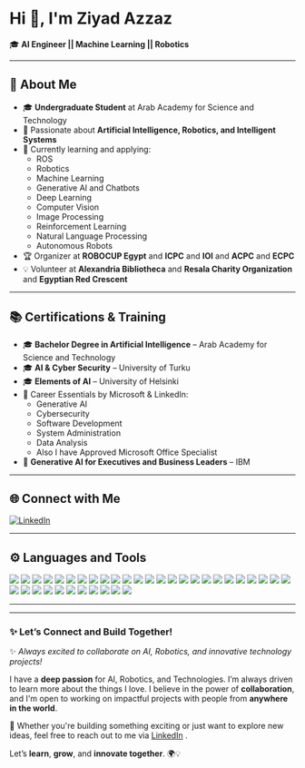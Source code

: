 # Hi 👋, I'm Ziyad Azzaz

🎓 **AI Engineer || Machine Learning || Robotics**

---

## 🧠 About Me

- 🎓 **Undergraduate Student** at Arab Academy for Science and Technology
- 🤖 Passionate about **Artificial Intelligence, Robotics, and Intelligent Systems**
- 🚀 Currently learning and applying:
  - ROS
  - Robotics
  - Machine Learning
  - Generative AI and Chatbots
  - Deep Learning
  - Computer Vision
  - Image Processing
  - Reinforcement Learning
  - Natural Language Processing
  - Autonomous Robots
- 🏆 Organizer at **ROBOCUP Egypt** and **ICPC** and **IOI** and **ACPC** and **ECPC**
- 💡 Volunteer at **Alexandria Bibliotheca** and **Resala Charity Organization** and **Egyptian Red Crescent**

---

## 📚 Certifications & Training

- 🎓 **Bachelor Degree in Artificial Intelligence** – Arab Academy for Science and Technology
- 🎓 **AI & Cyber Security** – University of Turku
- 🎓 **Elements of AI** – University of Helsinki
- 🧩 Career Essentials by Microsoft & LinkedIn:
  - Generative AI
  - Cybersecurity
  - Software Development
  - System Administration
  - Data Analysis
  - Also I have Approved Microsoft Office Specialist
- 🧠 **Generative AI for Executives and Business Leaders** – IBM

---

## 🌐 Connect with Me

[![LinkedIn](https://img.shields.io/badge/LinkedIn-Connect-blue?logo=linkedin)](https://eg.linkedin.com/in/ziyad-azzaz)
<!--[![Gmail](https://img.shields.io/badge/Email-ziyadazzazdesigner@gmail.com-red?logo=gmail)](mailto:ziyadazzazdesigner@gmail.com)-->

---

## ⚙️ Languages and Tools

<p align="left">
  <!-- Programming Languages -->
  <img src="https://img.shields.io/badge/Python-3776AB?style=for-the-badge&logo=python&logoColor=white"/>
  <img src="https://img.shields.io/badge/C-00599C?style=for-the-badge&logo=c&logoColor=white"/>
  <img src="https://img.shields.io/badge/C++-00599C?style=for-the-badge&logo=cplusplus&logoColor=white"/>
  <img src="https://img.shields.io/badge/JavaScript-F7DF1E?style=for-the-badge&logo=javascript&logoColor=black"/>
  <img src="https://img.shields.io/badge/Bash-4EAA25?style=for-the-badge&logo=gnubash&logoColor=white"/>
  <img src="https://img.shields.io/badge/Shell-89E051?style=for-the-badge&logo=gnu&logoColor=white"/>
  <img src="https://img.shields.io/badge/PowerShell-5391FE?style=for-the-badge&logo=powershell&logoColor=white"/>

  <!-- Web -->
  <img src="https://img.shields.io/badge/HTML5-E34F26?style=for-the-badge&logo=html5&logoColor=white"/>
  <img src="https://img.shields.io/badge/CSS3-1572B6?style=for-the-badge&logo=css3&logoColor=white"/>
  <img src="https://img.shields.io/badge/Node.js-339933?style=for-the-badge&logo=nodedotjs&logoColor=white"/>
  <img src="https://img.shields.io/badge/Bootstrap-7952B3?style=for-the-badge&logo=bootstrap&logoColor=white"/>

  <!-- Data Science / AI -->
  <img src="https://img.shields.io/badge/NumPy-013243?style=for-the-badge&logo=numpy&logoColor=white"/>
  <img src="https://img.shields.io/badge/Pandas-150458?style=for-the-badge&logo=pandas&logoColor=white"/>
  <img src="https://img.shields.io/badge/Matplotlib-11557C?style=for-the-badge&logo=plotly&logoColor=white"/>
  <img src="https://img.shields.io/badge/Seaborn-8A4182?style=for-the-badge&logo=python&logoColor=white"/>
  <img src="https://img.shields.io/badge/scikit--learn-F7931E?style=for-the-badge&logo=scikit-learn&logoColor=white"/>
  <img src="https://img.shields.io/badge/TensorFlow-FF6F00?style=for-the-badge&logo=tensorflow&logoColor=white"/>
  <img src="https://img.shields.io/badge/PyTorch-EE4C2C?style=for-the-badge&logo=pytorch&logoColor=white"/>
  <img src="https://img.shields.io/badge/OpenCV-5C3EE8?style=for-the-badge&logo=opencv&logoColor=white"/>
  <img src="https://img.shields.io/badge/Keras-D00000?style=for-the-badge&logo=keras&logoColor=white"/>
  <img src="https://img.shields.io/badge/Jupyter-F37626?style=for-the-badge&logo=jupyter&logoColor=white"/>

  <!-- Network/Security -->
  <img src="https://img.shields.io/badge/Wireshark-1679A7?style=for-the-badge&logo=wireshark&logoColor=white"/>
  <img src="https://img.shields.io/badge/Kali_Linux-557C94?style=for-the-badge&logo=kalilinux&logoColor=white"/>
  <img src="https://img.shields.io/badge/VMware-607078?style=for-the-badge&logo=vmware&logoColor=white"/>
  <img src="https://img.shields.io/badge/VirtualBox-183A61?style=for-the-badge&logo=virtualbox&logoColor=white"/>
  <img src="https://img.shields.io/badge/PacketTracer-0088CC?style=for-the-badge&logo=cisco&logoColor=white"/>

  <!-- Databases -->
  <img src="https://img.shields.io/badge/MongoDB-47A248?style=for-the-badge&logo=mongodb&logoColor=white"/>
  <img src="https://img.shields.io/badge/SQL-4479A1?style=for-the-badge&logo=postgresql&logoColor=white"/>

  <!-- OS / Dev Tools -->
  <img src="https://img.shields.io/badge/Linux-FCC624?style=for-the-badge&logo=linux&logoColor=black"/>
  <img src="https://img.shields.io/badge/Linux_CLI-333333?style=for-the-badge&logo=linux&logoColor=white"/>
  <img src="https://img.shields.io/badge/Ubuntu-E95420?style=for-the-badge&logo=ubuntu&logoColor=white"/>
  <img src="https://img.shields.io/badge/VSCode-007ACC?style=for-the-badge&logo=visualstudiocode&logoColor=white"/>
  <img src="https://img.shields.io/badge/Docker-2496ED?style=for-the-badge&logo=docker&logoColor=white"/>

  <!-- IoT / Embedded -->
  <img src="https://img.shields.io/badge/Arduino-00979D?style=for-the-badge&logo=arduino&logoColor=white"/>
  <img src="https://img.shields.io/badge/ESP32-000000?style=for-the-badge&logo=espressif&logoColor=white"/>
  <img src="https://img.shields.io/badge/Raspberry_Pi-C51A4A?style=for-the-badge&logo=raspberrypi&logoColor=white"/>
</p>


---
---

### ✨ Let’s Connect and Build Together!

✨ *Always excited to collaborate on AI, Robotics, and innovative technology projects!*

I have a **deep passion** for AI, Robotics, and Technologies. I’m always driven to learn more about the things I love. I believe in the power of **collaboration**, and I'm open to working on impactful projects with people from **anywhere in the world**.

🚀 Whether you're building something exciting or just want to explore new ideas, feel free to reach out to me via [LinkedIn](https://eg.linkedin.com/in/ziyad-azzaz) .

Let’s **learn**, **grow**, and **innovate together**. 🌍💡


